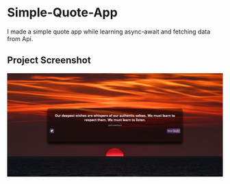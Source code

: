 # Simple-Quote-App
I made a simple quote app while learning async-await and fetching data from Api.


## Project Screenshot
![project-screen-shot](./assets/quote-screenshot.png)
